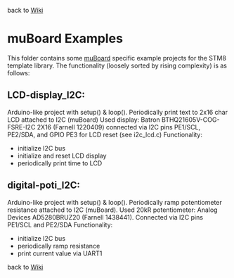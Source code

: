 back to [Wiki](https://github.com/gicking/STM8_templates/wiki)


muBoard Examples
=================

This folder contains some [muBoard](https://frosch.piandmore.de//de/pam9/call/public-media/event_media/160611_Vortrag_Interpreter.pdf) specific example projects for
the STM8 template library. The functionality (loosely sorted by 
rising complexity) is as follows:

LCD-display_I2C: 
----------
  Arduino-like project with setup() & loop().
  Periodically print text to 2x16 char LCD attached to I2C (muBoard)
  Used display: Batron BTHQ21605V-COG-FSRE-I2C 2X16 (Farnell 1220409)
  connected via I2C pins PE1/SCL, PE2/SDA, and GPIO PE3 for LCD reset (see i2c_lcd.c)
  Functionality:
  - initialize I2C bus
  - initialize and reset LCD display
  - periodically print time to LCD  


digital-poti_I2C:
----------
  Arduino-like project with setup() & loop().
  Periodically ramp potentiometer resistance attached to I2C (muBoard).
  Used 20kR potentiometer: Analog Devices AD5280BRUZ20 (Farnell 1438441).
  Connected via I2C pins PE1/SCL and PE2/SDA
  Functionality:
  - initialize I2C bus
  - periodically ramp resistance
  - print current value via UART1  


back to [Wiki](https://github.com/gicking/STM8_templates/wiki)

